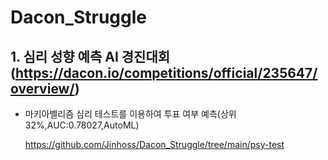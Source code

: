 # Dacon_Struggle
  ## 1. 심리 성향 예측 AI 경진대회(https://dacon.io/competitions/official/235647/overview/)
   
   + 마키아벨리즘 심리 테스트를 이용하여 투표 여부 예측(상위32%,AUC:0.78027,AutoML)
  
     https://github.com/Jinhoss/Dacon_Struggle/tree/main/psy-test
